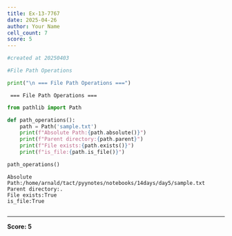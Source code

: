 ```yaml
---
title: Ex-13-7767
date: 2025-04-26
author: Your Name
cell_count: 7
score: 5
---
```


```python
#created at 20250403
```


```python
#File Path Operations 
```


```python
print("\n === File Path Operations ===")
```

    
     === File Path Operations ===



```python
from pathlib import Path
```


```python
def path_operations():
    path = Path('sample.txt')
    print(f"Absolute Path:{path.absolute()}")
    print(f"Parent directory:{path.parent}")
    print(f"File exists:{path.exists()}")
    print(f"is_file:{path.is_file()}")
```


```python
path_operations()
```

    Absolute Path:/home/arnald/tact/pyynotes/notebooks/14days/day5/sample.txt
    Parent directory:.
    File exists:True
    is_file:True



```python

```


---
**Score: 5**